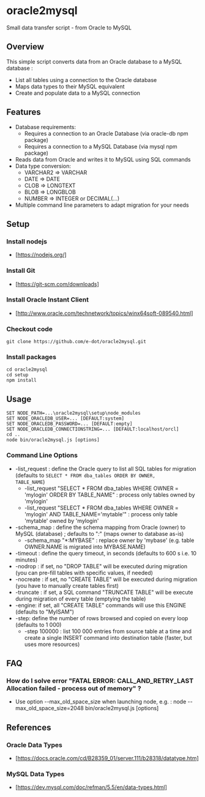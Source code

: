 # oracle2mysql

Small data transfer script - from Oracle to MySQL

## Overview

This simple script converts data from an Oracle database to a MySQL database :
* List all tables using a connection to the Oracle database
* Maps data types to their MySQL equivalent
* Create and populate data to a MySQL connection

## Features

* Database requirements:
  * Requires a connection to an Oracle Database (via oracle-db npm package)
  * Requires a connection to a MySQL Database (via mysql npm package)
* Reads data from Oracle and writes it to MySQL using SQL commands
* Data type conversion:
  * VARCHAR2 => VARCHAR
  * DATE => DATE
  * CLOB => LONGTEXT
  * BLOB => LONGBLOB
  * NUMBER => INTEGER or DECIMAL(...)
* Multiple command line parameters to adapt migration for your needs

  
## Setup

### Install nodejs

* [https://nodejs.org/]

### Install Git

* [https://git-scm.com/downloads]

### Install Oracle Instant Client

* [http://www.oracle.com/technetwork/topics/winx64soft-089540.html]

### Checkout code

    git clone https://github.com/e-dot/oracle2mysql.git

### Install packages

    cd oracle2mysql
    cd setup
    npm install

## Usage
    SET NODE_PATH=...\oracle2mysql\setup\node_modules
    SET NODE_ORACLEDB_USER=... [DEFAULT:system]
    SET NODE_ORACLEDB_PASSWORD=... [DEFAULT:empty]
    SET NODE_ORACLEDB_CONNECTIONSTRING=... [DEFAULT:localhost/orcl]
    cd ..
    node bin/oracle2mysql.js [options]

### Command Line Options

* -list_request : define the Oracle query to list all SQL tables for migration (defaults to <code>SELECT * FROM dba_tables ORDER BY OWNER, TABLE_NAME</code>)
  * -list_request "SELECT * FROM dba_tables WHERE OWNER = 'mylogin' ORDER BY TABLE_NAME" : process only tables owned by 'mylogin'
  * -list_request "SELECT * FROM dba_tables WHERE OWNER = 'mylogin' AND TABLE_NAME='mytable'" : process only table 'mytable' owned by 'mylogin'
* -schema_map : define the schema mapping from Oracle (owner) to MySQL (database) ; defaults to "*:*" (maps owner to database as-is)
  * -schema_map "*:MYBASE" : replace owner by 'mybase' (e.g. table OWNER.NAME is migrated into MYBASE.NAME)
* -timeout : define the query timeout, in seconds (defaults to 600 s i.e. 10 minutes)
* -nodrop : if set, no "DROP TABLE" will be executed during migration (you can pre-fill tables with specific values, if needed)
* -nocreate : if set, no "CREATE TABLE" will be executed during migration (you have to manually create tables first)
* -truncate : if set, a SQL command "TRUNCATE TABLE" will be execute during migration of every table (emptying the table)
* -engine: if set, all "CREATE TABLE" commands will use this ENGINE (defaults to "MyISAM")
* -step: define the number of rows browsed and copied on every loop (defaults to 1 000)
  * -step 100000 : list 100 000 entries from source table at a time and create a single INSERT command into destination table (faster, but uses more resources)

## FAQ

### How do I solve error "FATAL ERROR: CALL_AND_RETRY_LAST Allocation failed - process out of memory" ?

* Use option --max_old_space_size when launching node, e.g. :
    node --max_old_space_size=2048 bin/oracle2mysql.js [options]

## References

### Oracle Data Types

* [https://docs.oracle.com/cd/B28359_01/server.111/b28318/datatype.htm]

### MySQL Data Types

* [https://dev.mysql.com/doc/refman/5.5/en/data-types.html]

